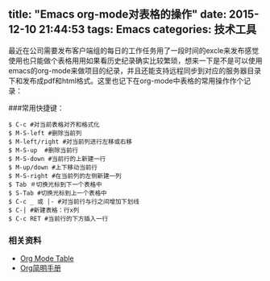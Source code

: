 title: "Emacs org-mode对表格的操作"
date: 2015-12-10 21:44:53
tags: Emacs
categories: 技术工具
---

最近在公司需要发布客户端组的每日的工作任务用了一段时间的excle来发布感觉使用也只能做个表格用用如果看历史纪录确实比较繁琐，想来一下是不是可以使用emacs的org-mode来做项目的纪录，并且还能支持远程同步到对应的服务器目录下和发布成pdf和html格式。这里也记下在org-mode中表格的常用操作作个记录：
<!-- more -->

###常用快捷键：

```
$ C-c #对当前表格对齐和格式化
$ M-S-left #删除当前列
$ M-left/right #对当前列进行左移或右移
$ M-S-up  #删除当前行
$ M-S-down #当前行的上新建一行
$ M-up/down #上下移动当前行
$ M-S-right #在当前列的左侧新建一列
$ Tab ＃切换光标到下一个表格中
$ S-Tab #切换光标到上一个表格中
$ C-c _ 或 |- #对当前行与行之间增加下划线
$ C-| #新建表格：行x列
$ C-c RET #当前行的下方插入一行
```

### 相关资料
* [Org Mode Table](http://orgmode.org/org.html#Tables)
* [Org简明手册](http://www.cnblogs.com/Open_Source/archive/2011/07/17/2108747.html#sec-3)
